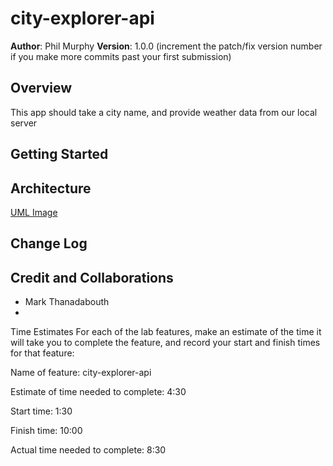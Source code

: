 # city-explorer-api

**Author**: Phil Murphy
**Version**: 1.0.0 (increment the patch/fix version number if you make more commits past your first submission)

## Overview
This app should take a city name, and provide weather data from our local server

## Getting Started
<!-- What are the steps that a user must take in order to build this app on their own machine and get it running? -->

## Architecture
[UML Image](UML.png)

## Change Log
<!-- Use this area to document the iterative changes made to your application as each feature is successfully implemented. Use time stamps. Here's an example:

01-01-2001 4:59pm - Application now has a fully-functional express server, with a GET route for the location resource. -->

## Credit and Collaborations
* Mark Thanadabouth
*

Time Estimates
For each of the lab features, make an estimate of the time it will take you to complete the feature, and record your start and finish times for that feature:

Name of feature: city-explorer-api

Estimate of time needed to complete: 4:30

Start time: 1:30

Finish time: 10:00

Actual time needed to complete: 8:30
